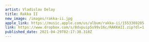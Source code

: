 ```yaml
---
artist: Vladislav Delay
title: Rakka II
new_image: /images/rakka-ii.jpg
apple_link: https://music.apple.com/us/album/rakka-ii/1553369205
link: https://www.dropbox.com/s/8dvpuip5s99v16c/RAKKAII.zip?dl=1
published_date: 2021-04-29T02:17:38.318Z
---
```

